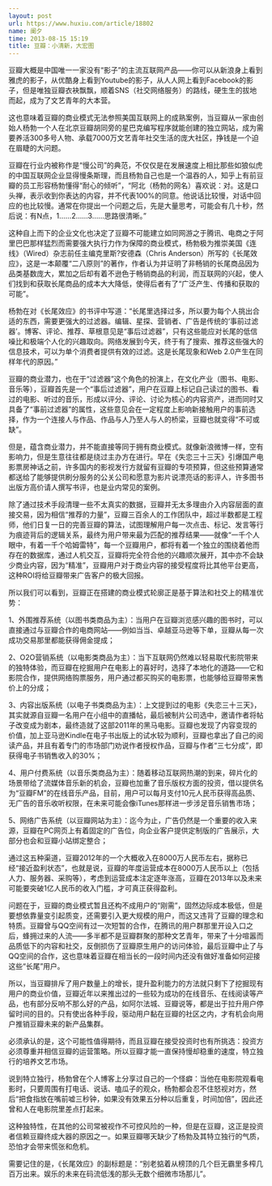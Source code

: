 ```yaml
---
layout: post
url: https://www.huxiu.com/article/18802
name: 阑夕
time: 2013-08-15 15:19
title: 豆瓣：小清新，大宏图
---
```

豆瓣大概是中国唯一一家没有“影子”的主流互联网产品——你可以从新浪身上看到雅虎的影子，从优酷身上看到Youtube的影子，从人人网上看到Facebook的影子，但是唯独豆瓣衣袂飘飘，顺着SNS（社交网络服务）的路线，硬生生的拔地而起，成为了文艺青年的大本营。

这也意味着豆瓣的商业模式无法参照美国互联网上的成熟案例，当豆瓣从一家由创始人杨勃一个人在北京豆瓣胡同旁的星巴克编写程序就能创建的独立网站，成为需要养活300多号人物、承载7000万文艺青年社交生活的庞大社区，挣钱是一个迫在眉睫的大问题。

豆瓣在行业内被称作是“慢公司”的典范，不仅仅是在发展速度上相比那些如狼似虎的中国互联网企业显得慢条斯理，而且杨勃自己也是一个温吞的人，知乎上有前豆瓣的员工形容杨勃懂得“耐心的倾听”，“阿北（杨勃的网名）喜欢说：对。这是口头禅，表示收到你表达的内容，并不代表100%的同意。他说话比较慢，对话中回应的也比较慢。通常在你提出一个问题之后，先是大量思考，可能会有几十秒，然后说：有N点，1……2……3……思路很清晰。”

这种自上而下的企业文化也决定了豆瓣不可能建立如同网游之于腾讯、电商之于阿里巴巴那样猛烈而需要强大执行力作为保障的商业模式，杨勃极为推崇美国《连线》（Wired）杂志前任主编克里斯?安德森（Chris Anderson）所写的《长尾效应》，这是一本颠覆“二八原则”的著作，作者认为并证明了非畅销的长尾商品因为品类基数庞大，累加之后却有着不逊色于畅销商品的利润，而互联网的兴起，使人们找到和获取长尾商品的成本大大降低，使得后者有了“广泛产生、传播和获取的可能”。

杨勃在对《长尾效应》的书评中写道：“长尾里选择过多，所以要为每个人挑出合适的东西，需要更强大的过滤器。编辑、星探、营销者、广告是传统的‘事前过滤器’。博客、评论、推荐、草根意见是“事后过滤器”，只有这些能应对长尾的低信噪比和极端个人化的兴趣取向。网络发展到今天，终于有了搜索、推荐这些强大的信息技术，可以为单个消费者提供有效的过滤。这是长尾现象和Web 2.0产生在同样年代的原因。”

豆瓣的商业潜力，也在于“过滤器”这个角色的扮演上，在文化产业（图书、电影、音乐等），豆瓣首先是一个“事后过滤器”，用户在豆瓣上标记自己读过的图书、看过的电影、听过的音乐，形成以评分、评论、讨论为核心的内容资产，进而同时又具备了“事前过滤器”的属性，这些意见会在一定程度上影响新接触用户的事前选择，作为一个连接人与作品、作品与人乃至人与人的桥梁，豆瓣也就变得“不可或缺”。

但是，蕴含商业潜力，并不能直接等同于拥有商业模式。就像新浪微博一样，空有影响力，但是生意往往都是绕过主办方在进行。早在《失恋三十三天》引爆国产电影票房神话之前，许多国内的影视发行方就留有豆瓣的专项预算，但这些预算通常都送给了能够提供刷分服务的公关公司和愿意为影片说漂亮话的影评人，许多图书出版方高价请人撰写书评，也是业内常见的案例。

除了通过技术手段清理一些不太真实的数据，豆瓣并无太多理由介入内容层面的直接交易，因为相信“推荐的力量”，豆瓣三百余人的工作团队中，超过半数都是工程师，他们日复一日的完善豆瓣的算法，试图理解用户每一次点击、标记、发言等行为痕迹背后的逻辑关系，最终为用户带来最为匹配的推荐结果——就像“一千个人眼中，有着一千个哈姆雷特”，每一个豆瓣用户，都将有着一个独立的围绕着他而存在的数据库，通过人机交互，豆瓣将完全符合他的兴趣顺次展开，其中亦不会缺少商业内容，因为“精准”，豆瓣用户对于商业内容的接受程度将比其他平台更高，这种ROI将给豆瓣带来广告客户的极大回报。

所以我们可以看到，豆瓣正在搭建的商业模式轮廓正是基于算法和社交上的精准优势：

1、外围推荐系统（以图书类商品为主）：当用户在豆瓣浏览感兴趣的图书时，可以直接通过与豆瓣合作的电商网站——例如当当、卓越亚马逊等下单，豆瓣从每一次成功交易那里都能获得佣金提成；

2、O2O营销系统（以电影类商品为主）：当下互联网仍然难以轻易取代影院带来的独特体验，而豆瓣在挖掘用户在电影上的喜好时，选择了本地化的道路——它和影院合作，提供网络购票服务，用户通过都买购买的电影票，也能够给豆瓣带来售价上的分成；

3、内容出版系统（以电子书类商品为主）：上文提到过的电影《失恋三十三天》，其实就源自豆瓣一名用户在小组中的直播帖，最后被制片公司选中，邀请作者将帖子改变成为剧本，最终造就了这部2011年的黑马电影。豆瓣也发现了内容变现的价值，加上亚马逊Kindle在电子书出版上的试水较为顺利，豆瓣也拿出了自己的阅读产品，并且有着专门的市场部门劝说作者授权作品，豆瓣与作者“三七分成”，即获得电子书销售收入的30%；

4、用户付费系统（以音乐类商品为主）：随着移动互联网热潮的到来，碎片化的场景带给了流媒体音乐新的机会，豆瓣也加重了音乐版权方面的投资，借以提供名为“豆瓣FM”的在线音乐产品，目前，用户可以每月支付10元人民币获得高品质、无广告的音乐收听权限，在未来可能会像iTunes那样进一步涉足音乐销售市场；

5、网络广告系统（以豆瓣网站为主）：迄今为止，广告仍然是一个重要的收入来源，豆瓣在PC网页上有着固定的广告位，向企业客户提供定制版的广告展示，大部分也会和豆瓣小站绑定整合；

通过这五种渠道，豆瓣2012年的一个大概收入在8000万人民币左右，据称已经“接近盈利状态”，也就是说，豆瓣的年度运营成本在8000万人民币以上（包括人力、服务器、采购等），考虑到运营成本注定逐年涨高，豆瓣在2013年以及未来可能要突破1亿人民币的收入门槛，才可真正获得盈利。

问题在于，豆瓣的商业模式暂且还构不成用户的“刚需”，固然边际成本极低，但是要想依靠量变引起质变，还需要引入更大规模的用户，而这又违背了豆瓣的理念和特质。豆瓣曾与QQ空间有过一次短暂的合作，在腾讯的用户群那里开设入口之后，蜂拥过来的人流——多半都不是豆瓣群聚的那种文艺青年，带来了十分喧嚣而品质低下的内容和社交，反倒损伤了豆瓣原生用户的访问体验，最后豆瓣中止了与QQ空间的合作，这也意味着豆瓣在相当长的一段时间内还没有做好准备如何迎接这些“长尾”用户。

所以，当豆瓣排斥了用户数量上的增长，提升盈利能力的方法就只剩下了挖掘现有用户的商业价值，豆瓣近年以来推出过的一些较为成功的在线音乐、在线阅读等产品，也有部分反响不那么好的产品，如阿尔法城、豆瓣说等，都是出于拉升用户停留时间的目的。只有使出各种手段，驱动用户黏在豆瓣的社区之内，才有机会向用户推销豆瓣未来的新产品集群。

必须承认的是，这个可能性值得期待，而且豆瓣在接受投资时也有所挑选：投资方必须尊重并相信豆瓣的运营策略。所以豆瓣才能一直保持慢却稳重的速度，特立独行的培养文艺市场。

说到特立独行，杨勃曾在个人博客上分享过自己的一个怪癖：当他在电影院观看电影时，只要周围有打电话、说话、嗑瓜子的观众，杨勃都会忍不住怒视对方，然后“把食指放在嘴前嘘三秒钟，如果没有效果五分种以后重复，时间加倍”，因此还曾和人在电影院里差点打起来。

这种独特性，在其他的公司常被视作不可控风险的一种，但是在豆瓣，这正是投资者信赖豆瓣终成大器的原因之一。如果豆瓣哪天缺少了杨勃及其特立独行的气质，恐怕才会带来慌张和危机。

需要记住的是，《长尾效应》的副标题是：“别老掂着从榜顶的几个巨无霸里多榨几百万出来。娱乐的未来在码流低浅的那头无数个细微市场那儿”。

